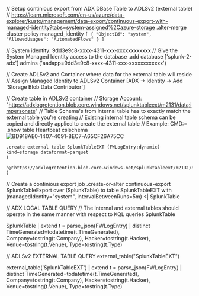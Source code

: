 // Setup continious export from ADX DBase Table to ADLSv2 (external table)
// https://learn.microsoft.com/en-us/azure/data-explorer/kusto/management/data-export/continuous-export-with-managed-identity?tabs=system-assigned%2Cazure-storage
.alter-merge cluster policy managed_identity ```[
    {
      "ObjectId": "system",
      "AllowedUsages": "AutomatedFlows"
    }
]```

// System identity: 9dd3e9c8-xxxx-4311-xxx-xxxxxxxxxxxx
// Give the System Managed Identity access to the database
.add database ['splunk-2-adx'] admins ('aadapp=9dd3e9c8-xxxx-4311-xxx-xxxxxxxxxxxx')

// Create ADLSv2 and Container where data for the external table will reside
// Assign Managed Identity to ADLSv2 Container [ADX -> Identity -> Add 'Storage Blob Data Contributor']

// Create table in ADLSv2 container
// Storage Account: "https://adxlogretention.blob.core.windows.net/splunktableext/m2131/data;impersonate"
// Table Schema's from internal table has to exactly match the external table you're creating
// Existing internal table schema can be copied and directly applied to create the external table
// Example: CMD:= .show table Heartbeat cslschema
![BD918AE0-1407-4091-8EC7-A65CF26A75CC](https://github.com/dcodev1702/splunk_2_adx/assets/32214072/4f9484fc-3c4d-4ef2-b55e-d1bfae328b4e)

```console
.create external table SplunkTableEXT (FWLogEntry:dynamic) kind=storage dataformat=parquet
( 
    h@'https://adxlogretention.blob.core.windows.net/splunktableext/m2131/data;impersonate' 
)
```

// Create a continious export job
.create-or-alter continuous-export SplunkTableExport over (SplunkTable) to table SplunkTableEXT with (managedIdentity="system", intervalBetweenRuns=5m) <| SplunkTable

// ADX LOCAL TABLE QUERY
// The internal and external tables should operate in the same manner with respect to KQL queries
SplunkTable

SplunkTable
| extend t = parse_json(FWLogEntry)
| distinct TimeGenerated=todatetime(t.TimeGenerated), Company=tostring(t.Company), Hacker=tostring(t.Hacker), Venue=tostring(t.Venue), Type=tostring(t.Type)

// ADLSv2 EXTERNAL TABLE QUERY
external_table("SplunkTableEXT")

external_table('SplunkTableEXT')
| extend t = parse_json(FWLogEntry)
| distinct TimeGenerated=todatetime(t.TimeGenerated), Company=tostring(t.Company), Hacker=tostring(t.Hacker), Venue=tostring(t.Venue), Type=tostring(t.Type)

